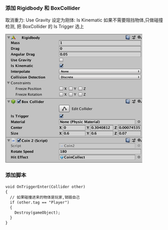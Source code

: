 
### 添加 Rigidbody 和 BoxCollider

取消重力: Use Gravity
设定为刚体: Is Kinematic
如果不需要阻挡物体,只做碰撞检测, 把 BoxCollider 的 Is Trigger 选上

![](../img/2018-05-08-00-10-15.png)

### 添加脚本
```
void OnTriggerEnter(Collider other)
{
  // 如果碰撞进来的物体是玩家,销毁自己
  if (other.tag == "Player")
  {
    Destroy(gameObject);
  }
}
```
